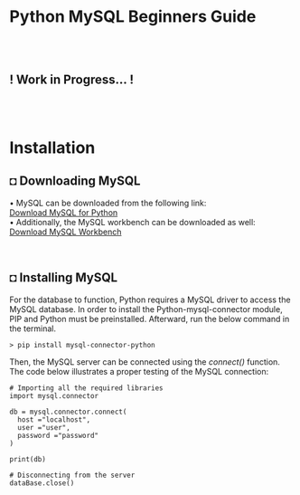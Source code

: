 # Python MySQL Beginners Guide

<br/><br/>

## ! Work in Progress... ! 

<br/><br/>

# Installation
## ◘ Downloading MySQL
• MySQL can be downloaded from the following link: <br/>
[Download MySQL for Python](https://dev.mysql.com/downloads/mysql/) <br/>
• Additionally, the MySQL workbench can be downloaded as well:  <br/>
[Download MySQL Workbench](https://dev.mysql.com/downloads/workbench/)

<br/>

## ◘ Installing MySQL
For the database to function, Python requires a MySQL driver to access the MySQL database. In order to install the Python-mysql-connector module, PIP and Python must be preinstalled. Afterward, run the below command in the terminal.
```
> pip install mysql-connector-python
```
Then, the MySQL server can be connected using the *connect()* function. The code below illustrates a proper testing of the MySQL connection: 
```py3
# Importing all the required libraries
import mysql.connector
  
db = mysql.connector.connect(
  host ="localhost",
  user ="user",
  password ="password"
)
 
print(db)
  
# Disconnecting from the server
dataBase.close()
```
